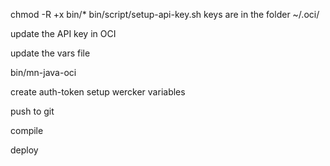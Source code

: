 
chmod -R +x bin/*
bin/script/setup-api-key.sh
keys are in the folder ~/.oci/

update the API key in OCI

update the vars file

bin/mn-java-oci

create auth-token
setup wercker variables

push to git

compile

deploy

